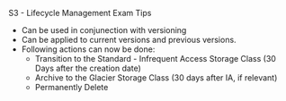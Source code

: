 S3 - Lifecycle Management Exam Tips
* Can be used in conjunection with versioning
* Can be applied to current versions and previous versions.
* Following actions can now be done:
    * Transition to the Standard - Infrequent Access Storage Class (30 Days after the creation date)
    * Archive to the Glacier Storage Class (30 days after IA, if relevant)
    * Permanently Delete